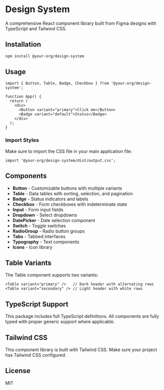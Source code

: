 # Design System

A comprehensive React component library built from Figma designs with TypeScript and Tailwind CSS.

## Installation

```bash
npm install @your-org/design-system
```

## Usage

```tsx
import { Button, Table, Badge, Checkbox } from '@your-org/design-system';

function App() {
  return (
    <div>
      <Button variant="primary">Click me</Button>
      <Badge variant="default">Status</Badge>
    </div>
  );
}
```

### Import Styles

Make sure to import the CSS file in your main application file:

```tsx
import '@your-org/design-system/dist/output.css';
```

## Components

- **Button** - Customizable buttons with multiple variants
- **Table** - Data tables with sorting, selection, and pagination
- **Badge** - Status indicators and labels
- **Checkbox** - Form checkboxes with indeterminate state
- **Input** - Form input fields
- **Dropdown** - Select dropdowns
- **DatePicker** - Date selection component
- **Switch** - Toggle switches
- **RadioGroup** - Radio button groups
- **Tabs** - Tabbed interfaces
- **Typography** - Text components
- **Icons** - Icon library

## Table Variants

The Table component supports two variants:

```tsx
<Table variant="primary" />   // Dark header with alternating rows
<Table variant="secondary" /> // Light header with white rows
```

## TypeScript Support

This package includes full TypeScript definitions. All components are fully typed with proper generic support where applicable.

## Tailwind CSS

This component library is built with Tailwind CSS. Make sure your project has Tailwind CSS configured.

## License

MIT 